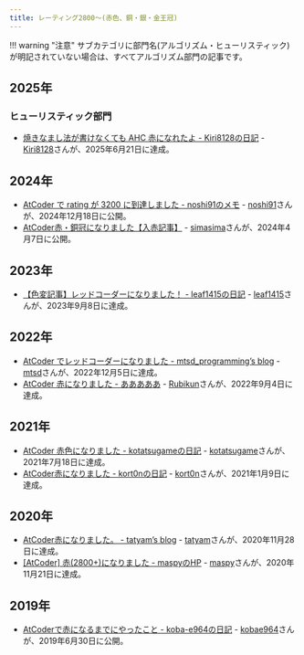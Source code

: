 ```yaml
---
title: レーティング2800〜(赤色、銅・銀・金王冠)
---
```


!!! warning "注意"
    サブカテゴリに部門名(アルゴリズム・ヒューリスティック)が明記されていない場合は、すべてアルゴリズム部門の記事です。

## 2025年

### ヒューリスティック部門

- [焼きなまし法が書けなくても AHC 赤になれたよ - Kiri8128の日記](https://kiri8128.hatenablog.com/entry/2025/06/29/163454) - [Kiri8128](https://atcoder.jp/users/kiri8128?contestType=heuristic)さんが、2025年6月21日に達成。

## 2024年

- [AtCoder で rating が 3200 に到達しました - noshi91のメモ](https://noshi91.hatenablog.com/entry/2024/12/18/171613) - [noshi91](https://atcoder.jp/users/noshi91)さんが、2024年12月18日に公開。
- [AtCoder赤・銅冠になりました【入赤記事】](https://mathlog.info/articles/ohb2RJIi8sZ1i62kxNDz) - [simasima](https://atcoder.jp/users/simasima)さんが、2024年4月7日に公開。

## 2023年

- [【色変記事】レッドコーダーになりました！ - leaf1415の日記](https://leaf1415.hatenablog.com/entry/2023/09/25/115311) - [leaf1415](https://atcoder.jp/users/leaf1415)さんが、2023年9月8日に達成。

## 2022年

- [AtCoder でレッドコーダーになりました - mtsd_programming’s blog](https://mtsd-programming.hatenablog.com/entry/2022/12/09/200000) - [mtsd](https://atcoder.jp/users/mtsd)さんが、2022年12月5日に達成。
- [AtCoder 赤になりました - あああああ](https://rubikun.hatenablog.jp/entry/2022/09/05/152859) - [Rubikun](https://atcoder.jp/users/Rubikun)さんが、2022年9月4日に達成。

## 2021年

- [AtCoder 赤色になりました - kotatsugameの日記](https://kotatsugame.hatenablog.com/entry/2021/07/19/074506) - [kotatsugame](https://atcoder.jp/users/kotatsugame)さんが、2021年7月18日に達成。
- [AtCoder赤になりました - kort0nの日記](https://kort0n.hatenablog.com/entry/2021/01/10/065058) - [kort0n](https://atcoder.jp/users/kort0n)さんが、2021年1月9日に達成。

## 2020年

- [AtCoder赤になりました。 - tatyam’s blog](https://tatyam.hatenablog.com/entry/2020/12/24/030404) - [tatyam](https://atcoder.jp/users/tatyam)さんが、2020年11月28日に達成。
- [[AtCoder] 赤(2800+)になりました - maspyのHP](https://maspypy.com/atcoder-%e8%b5%a42800%e3%81%ab%e3%81%aa%e3%82%8a%e3%81%be%e3%81%97%e3%81%9f) - [maspy](https://atcoder.jp/users/maspy)さんが、2020年11月21日に達成。

## 2019年

- [AtCoderで赤になるまでにやったこと - koba-e964の日記](https://koba-e964.hatenablog.com/entry/2019/06/30/020339) - [kobae964](https://atcoder.jp/users/kobae964)さんが、2019年6月30日に公開。
